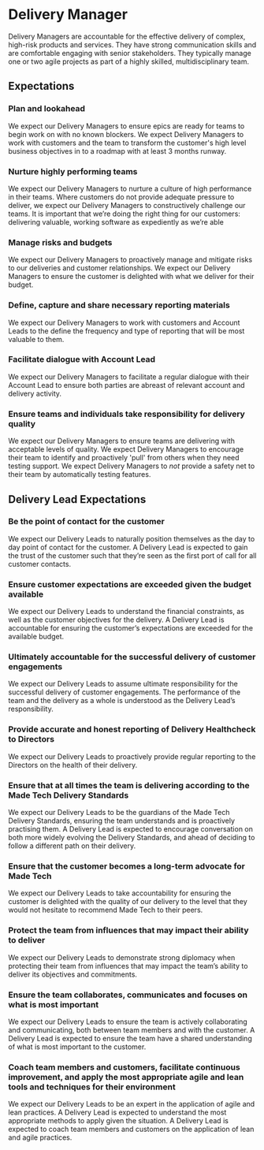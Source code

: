 # Delivery Manager

Delivery Managers are accountable for the effective delivery of complex, high-risk products and services. They have strong communication skills and are comfortable engaging with senior stakeholders. They typically manage one or two agile projects as part of a highly skilled, multidisciplinary team.

## Expectations

### Plan and lookahead

We expect our Delivery Managers to ensure epics are ready for teams to begin work on with no known blockers. We expect Delivery Managers to work with customers and the team to transform the customer's high level business objectives in to a roadmap with at least 3 months runway.

### Nurture highly performing teams

We expect our Delivery Managers to nurture a culture of high performance in their teams. Where customers do not provide adequate pressure to deliver, we expect our Delivery Managers to constructively challenge our teams. It is important that we’re doing the right thing for our customers: delivering valuable, working software as expediently as we’re able

### Manage risks and budgets

We expect our Delivery Managers to proactively manage and mitigate risks to our deliveries and customer relationships. We expect our Delivery Managers to ensure the customer is delighted with what we deliver for their budget.

### Define, capture and share necessary reporting materials

We expect our Delivery Managers to work with customers and Account Leads to the define the frequency and type of reporting that will be most valuable to them.

### Facilitate dialogue with Account Lead

We expect our Delivery Managers to facilitate a regular dialogue with their Account Lead to ensure both parties are abreast of relevant account and delivery activity.

### Ensure teams and individuals take responsibility for delivery quality

We expect our Delivery Managers to ensure teams are delivering with acceptable levels of quality. We expect Delivery Managers to encourage their team to identify and proactively 'pull' from others when they need testing support. We expect Delivery Managers to *not* provide a safety net to their team by automatically testing features.

## Delivery Lead Expectations

### Be the point of contact for the customer

We expect our Delivery Leads to naturally position themselves as the day to day point of contact for the customer. A Delivery Lead is expected to gain the trust of the customer such that they’re seen as the first port of call for all customer contacts.

### Ensure customer expectations are exceeded given the budget available

We expect our Delivery Leads to understand the financial constraints, as well as the customer objectives for the delivery. A Delivery Lead is accountable for ensuring the customer’s expectations are exceeded for the available budget.

### Ultimately accountable for the successful delivery of customer engagements

We expect our Delivery Leads to assume ultimate responsibility for the successful delivery of customer engagements. The performance of the team and the delivery as a whole is understood as the Delivery Lead’s responsibility.

### Provide accurate and honest reporting of Delivery Healthcheck to Directors

We expect our Delivery Leads to proactively provide regular reporting to the Directors on the health of their delivery.

### Ensure that at all times the team is delivering according to the Made Tech Delivery Standards

We expect our Delivery Leads to be the guardians of the Made Tech Delivery Standards, ensuring the team understands and is proactively practising them. A Delivery Lead is expected to encourage conversation on both more widely evolving the Delivery Standards, and ahead of deciding to follow a different path on their delivery.

### Ensure that the customer becomes a long-term advocate for Made Tech

We expect our Delivery Leads to take accountability for ensuring the customer is delighted with the quality of our delivery to the level that they would not hesitate to recommend Made Tech to their peers.

### Protect the team from influences that may impact their ability to deliver

We expect our Delivery Leads to demonstrate strong diplomacy when protecting their team from influences that may impact the team’s ability to deliver its objectives and commitments.

### Ensure the team collaborates, communicates and focuses on what is most important

We expect our Delivery Leads to ensure the team is actively collaborating and communicating, both between team members and with the customer. A Delivery Lead is expected to ensure the team have a shared understanding of what is most important to the customer.

### Coach team members and customers, facilitate continuous improvement, and apply the most appropriate agile and lean tools and techniques for their environment

We expect our Delivery Leads to be an expert in the application of agile and lean practices. A Delivery Lead is expected to understand the most appropriate methods to apply given the situation. A Delivery Lead is expected to coach team members and customers on the application of lean and agile practices.